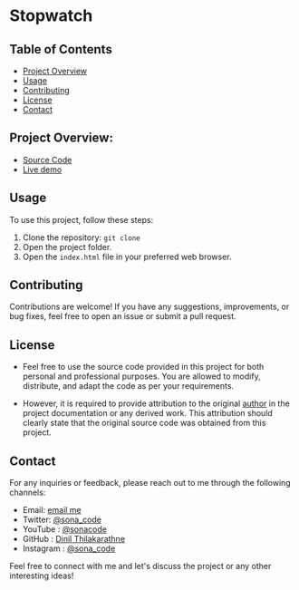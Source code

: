 # Stopwatch

## Table of Contents
- [Project Overview](#project-overview)
- [Usage](#usage)
- [Contributing](#contributing)
- [License](#license)
- [Contact](#contact)

## Project Overview:
- [Source Code](https://github.com/Dinil-Thilakarathne/50-css-projects/tree/main/alarm%20clock)
- [Live demo](https://dinil-thilakarathne.github.io/50-css-projects/alarm%20clock)



## Usage
To use this project, follow these steps:

1. Clone the repository: `git clone `
2. Open the project folder.
3. Open the `index.html` file in your preferred web browser.


## Contributing
Contributions are welcome! If you have any suggestions, improvements, or bug fixes, feel free to open an issue or submit a pull request.

## License
- Feel free to use the source code provided in this project for both personal and professional purposes. You are allowed to modify, distribute, and adapt the code as per your requirements.

- However, it is required to provide attribution to the original [author](https://linktr.ee/sona_code) in the project documentation or any derived work. This attribution should clearly state that the original source code was obtained from this project.


## Contact
For any inquiries or feedback, please reach out to me through the following channels:

- Email: [email me](mailto:sonacode44@gmail.com)
- Twitter: [@sona_code](https://twitter.com/sona_code)
- YouTube : [@sonacode](https://www.youtube.com/@sonacode/videos)
- GitHub : [Dinil Thilakarathne](https://github.com/Dinil-Thilakarathne/)
- Instagram : [@sona_code](https://www.instagram.com/sona_code/)
<!-- - LinkedIn: [Your Name](https://www.linkedin.com/in/yourname/) -->

Feel free to connect with me and let's discuss the project or any other interesting ideas!

